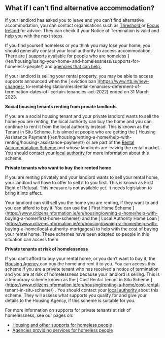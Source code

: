 ##  What if I can’t find alternative accommodation?

If your landlord has asked you to leave and you can’t find alternative
accommodation, you can contact organisations such as [ Threshold
](https://threshold.ie/get-help/) or [ Focus Ireland
](https://www.focusireland.ie/contact-us/) for advice. They can check if your
Notice of Termination is valid and help you with the next steps.

If you find yourself homeless or you think you may lose your home, you should
generally contact your local authority to access accommodation. There are [
supports available for people who are homeless ](/en/housing/losing-your-home-
and-homelessness/supports-for-homeless-people/) and [ agencies that can help
](/en/housing/losing-your-home-and-homelessness/agencies-for-homeless-people/)
.

If your landlord is selling your rental property, you may be able to access
supports announced when the [ eviction ban ](https://www.rtb.ie/new-changes-
to-rental-legislation/residential-tenancies-deferment-of-termination-dates-of-
certain-tenancies-act-2022) ended on 31 March 2023.

**Social housing tenants renting from private landlords**

If you are a social housing tenant and your private landlord wants to sell the
home you are renting, the local authority can buy the home and you can
continue to rent it from the local authority instead. This is known as the
Tenant in Situ Scheme. It is aimed at people who are getting the [ Housing
Assistance Payment ](/en/housing/renting-a-home/help-with-renting/housing-
assistance-payment/) or are part of the [ Rental Accommodation Scheme
](/en/housing/local-authority-and-social-housing/rental-accommodation-scheme/)
and whose landlords are leaving the rental market. You should contact your [
local authority ](https://www.gov.ie/en/publication/942f74-local-authorities/)
for more information about this scheme.

**Private tenants who want to buy their rented home**

If you are renting privately and your landlord wants to sell your rental home,
your landlord will have to offer to sell it to you first. This is known as
First Right of Refusal. This measure is not available yet. It needs
legislation to bring it into effect.

Your landlord can still sell you the home you are renting, if they want to and
you can afford to buy it. You can use the [ First Home Scheme
](https://www.citizensinformation.ie/en/housing/owning-a-home/help-with-
buying-a-home/first-home-scheme/) and the [ Local Authority Home Loan
](https://www.citizensinformation.ie/en/housing/owning-a-home/help-with-
buying-a-home/local-authority-mortgages/) to help with the cost of buying your
rental home. These schemes have been adapted so people in this situation can
access them.

**Private tenants at risk of homelessness**

If you can’t afford to buy your rental home, or you don’t want to buy it, the
[ Housing Agency ](https://www.housingagency.ie/) can buy the home and rent it
to you. You can access this scheme if you are a private tenant who has
received a notice of termination and you are at risk of homelessness because
your landlord is selling. This is a temporary scheme known as the [ Cost
Rental Tenant in Situ Scheme
](https://www.citizensinformation.ie/en/housing/renting-a-home/cost-rental-
tenant-in-situ-scheme/) . You should contact your [ local authority
](https://www.gov.ie/en/publication/942f74-local-authorities/) about this
scheme. They will assess what supports you qualify for and give your details
to the Housing Agency, if this scheme is suitable for you.

For more information on supports for private tenants at risk of homelessness,
see our pages on:

  * [ Housing and other supports for homeless people ](/en/housing/losing-your-home-and-homelessness/supports-for-homeless-people/)
  * [ Agencies providing services for homeless people ](/en/housing/losing-your-home-and-homelessness/agencies-for-homeless-people/)
